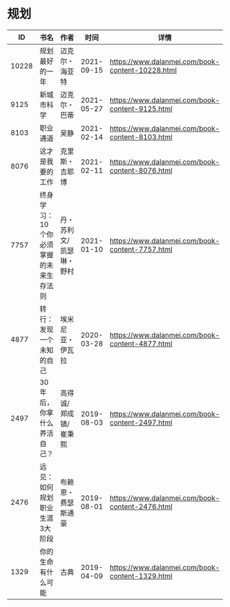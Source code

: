 # 规划

| ID | 书名 | 作者 | 时间 | 详情 | 下载页面 | EPUB下载链接 | MOBI下载链接 | AZW3下载链接 |
| --- | --- | --- | --- | --- | --- | --- | --- | --- |
| 10228 | 规划最好的一年 | 迈克尔・海亚特 | 2021-09-15 | https://www.dalanmei.com/book-content-10228.html | https://www.dalanmei.com/download-book-10228.html | http://ct.dalanmei.com/f/31084289-570111351-90560b | http://ct.dalanmei.com/f/31084289-570259705-d133bd | http://ct.dalanmei.com/f/31084289-571416713-c8d9bb |
| 9125 | 新城市科学 | 迈克尔・巴蒂 | 2021-05-27 | https://www.dalanmei.com/book-content-9125.html | https://www.dalanmei.com/download-book-9125.html | http://ct.dalanmei.com/f/31084289-571723837-012b36 | http://ct.dalanmei.com/f/31084289-572112377-a27202 | http://ct.dalanmei.com/f/31084289-572116257-059fb1 |
| 8103 | 职业通道 | 吴静 | 2021-02-14 | https://www.dalanmei.com/book-content-8103.html | https://www.dalanmei.com/download-book-8103.html | http://ct.dalanmei.com/f/31084289-571681977-3b4cf9 | http://ct.dalanmei.com/f/31084289-572116010-383ddf | http://ct.dalanmei.com/f/31084289-572154853-1430b5 |
| 8076 | 这才是我要的工作 | 克里斯・吉耶博 | 2021-02-11 | https://www.dalanmei.com/book-content-8076.html | https://www.dalanmei.com/download-book-8076.html | http://ct.dalanmei.com/f/31084289-571678430-974661 | http://ct.dalanmei.com/f/31084289-572116112-5ececc | http://ct.dalanmei.com/f/31084289-572157179-987f05 |
| 7757 | 终身学习：10个你必须掌握的未来生存法则 | 丹・苏利文/凯瑟琳・野村 | 2021-01-10 | https://www.dalanmei.com/book-content-7757.html | https://www.dalanmei.com/download-book-7757.html | http://ct.dalanmei.com/f/31084289-571652147-859c79 | http://ct.dalanmei.com/f/31084289-572117537-654ee0 | http://ct.dalanmei.com/f/31084289-572180007-62c977 |
| 4877 | 转行：发现一个未知的自己 | 埃米尼亚・伊瓦拉 | 2020-03-28 | https://www.dalanmei.com/book-content-4877.html | https://www.dalanmei.com/download-book-4877.html | http://ct.dalanmei.com/f/31084289-571594759-1c4f39 | http://ct.dalanmei.com/f/31084289-572123183-b2a843 | http://ct.dalanmei.com/f/31084289-571982032-a8485f |
| 2497 | 30年后，你拿什么养活自己？ | 高得诚/郑成镇/崔秉熙  | 2019-08-03 | https://www.dalanmei.com/book-content-2497.html | https://www.dalanmei.com/download-book-2497.html | http://ct.dalanmei.com/f/31084289-571581776-bc5834 | http://ct.dalanmei.com/f/31084289-571736823-3015b4 | http://ct.dalanmei.com/f/31084289-571861111-c14b6d |
| 2476 | 远见：如何规划职业生涯3大阶段 | 布赖恩・费瑟斯通豪 | 2019-08-01 | https://www.dalanmei.com/book-content-2476.html | https://www.dalanmei.com/download-book-2476.html | http://ct.dalanmei.com/f/31084289-571581654-fe8c0f | http://ct.dalanmei.com/f/31084289-571736904-263240 | http://ct.dalanmei.com/f/31084289-571861453-a6c11b |
| 1329 | 你的生命有什么可能 | 古典 | 2019-04-09 | https://www.dalanmei.com/book-content-1329.html |  |  |  |  |
